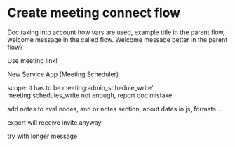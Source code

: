 # Create meeting connect flow

Doc taking into account how vars are used, example title in the parent flow, welcome message in the called flow. Welcome message better in the parent flow?

Use meeting link!



New Service App (Meeting Scheduler)

  scope: it has to be meeting:admin_schedule_write'. meeting:schedules_write not enough, report doc mistake


add notes to eval nodes, and or notes section, about dates in js, formats...


expert will receive invite anyway


try with longer message





